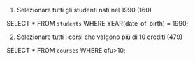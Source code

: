 1. Selezionare tutti gli studenti nati nel 1990 (160)

SELECT *
FROM `students`
WHERE YEAR(date_of_birth) = 1990;

2. Selezionare tutti i corsi che valgono più di 10 crediti (479)

SELECT *
FROM `courses`
WHERE cfu>10;